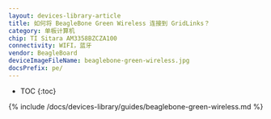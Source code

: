 ```yaml
---
layout: devices-library-article
title: 如何将 BeagleBone Green Wireless 连接到 GridLinks？
category: 单板计算机
chip: TI Sitara AM3358BZCZA100
connectivity: WIFI，蓝牙
vendor: BeagleBoard
deviceImageFileName: beaglebone-green-wireless.jpg
docsPrefix: pe/
---
```



* TOC
{:toc}

{% include /docs/devices-library/guides/beaglebone-green-wireless.md %}